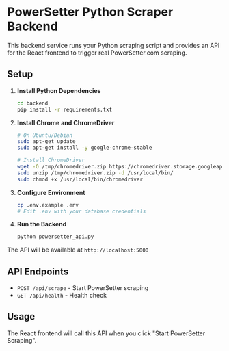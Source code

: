 # PowerSetter Python Scraper Backend

This backend service runs your Python scraping script and provides an API for the React frontend to trigger real PowerSetter.com scraping.

## Setup

1. **Install Python Dependencies**
   ```bash
   cd backend
   pip install -r requirements.txt
   ```

2. **Install Chrome and ChromeDriver**
   ```bash
   # On Ubuntu/Debian
   sudo apt-get update
   sudo apt-get install -y google-chrome-stable
   
   # Install ChromeDriver
   wget -O /tmp/chromedriver.zip https://chromedriver.storage.googleapis.com/LATEST_RELEASE/chromedriver_linux64.zip
   sudo unzip /tmp/chromedriver.zip -d /usr/local/bin/
   sudo chmod +x /usr/local/bin/chromedriver
   ```

3. **Configure Environment**
   ```bash
   cp .env.example .env
   # Edit .env with your database credentials
   ```

4. **Run the Backend**
   ```bash
   python powersetter_api.py
   ```

The API will be available at `http://localhost:5000`

## API Endpoints

- `POST /api/scrape` - Start PowerSetter scraping
- `GET /api/health` - Health check

## Usage

The React frontend will call this API when you click "Start PowerSetter Scraping".